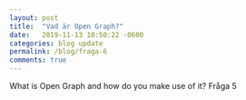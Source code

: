 ```yaml
---
layout: post
title:  "Vad är Open Graph?"
date:   2019-11-13 10:50:22 -0600
categories: blog update
permalink: /blog/fraga-6
comments: true
---
```


What is Open Graph and how do you make use of it?
Fråga 5